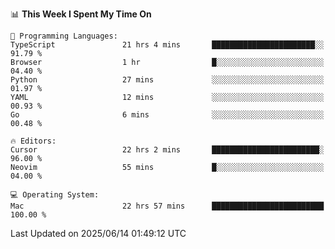 <!--START_SECTION:waka-->
📊 **This Week I Spent My Time On** 

```text
💬 Programming Languages: 
TypeScript               21 hrs 4 mins       ███████████████████████░░   91.79 % 
Browser                  1 hr                █░░░░░░░░░░░░░░░░░░░░░░░░   04.40 % 
Python                   27 mins             ░░░░░░░░░░░░░░░░░░░░░░░░░   01.97 % 
YAML                     12 mins             ░░░░░░░░░░░░░░░░░░░░░░░░░   00.93 % 
Go                       6 mins              ░░░░░░░░░░░░░░░░░░░░░░░░░   00.48 % 

🔥 Editors: 
Cursor                   22 hrs 2 mins       ████████████████████████░   96.00 % 
Neovim                   55 mins             █░░░░░░░░░░░░░░░░░░░░░░░░   04.00 % 

💻 Operating System: 
Mac                      22 hrs 57 mins      █████████████████████████   100.00 % 
```


 Last Updated on 2025/06/14 01:49:12 UTC
<!--END_SECTION:waka-->
